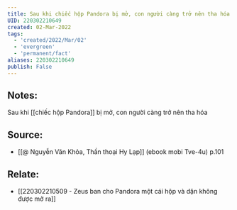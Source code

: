 ```yaml
---
title: Sau khi chiếc hộp Pandora bị mở, con người càng trở nên tha hóa
UID: 220302210649
created: 02-Mar-2022
tags:
  - 'created/2022/Mar/02'
  - 'evergreen'
  - 'permanent/fact'
aliases: 220302210649
publish: False
---
```

## Notes:
Sau khi [[chiếc hộp Pandora]] bị mở, con người càng trở nên tha hóa

## Source:
- [[@ Nguyễn Văn Khỏa, Thần thoại Hy Lạp]] (ebook mobi Tve-4u) p.101

## Relate:
- [[220302210509 - Zeus ban cho Pandora một cái hộp và dặn không được mở ra]]